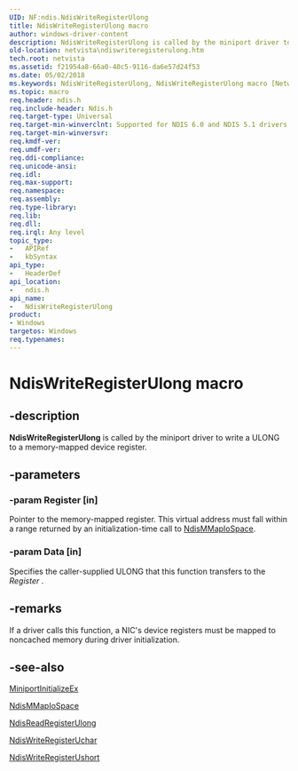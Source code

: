 ```yaml
---
UID: NF:ndis.NdisWriteRegisterUlong
title: NdisWriteRegisterUlong macro
author: windows-driver-content
description: NdisWriteRegisterUlong is called by the miniport driver to write a ULONG to a memory-mapped device register.
old-location: netvista\ndiswriteregisterulong.htm
tech.root: netvista
ms.assetid: f21954a8-66a0-40c5-9116-da6e57d24f53
ms.date: 05/02/2018
ms.keywords: NdisWriteRegisterUlong, NdisWriteRegisterUlong macro [Network Drivers Starting with Windows Vista], miniport_register_ref_2f7b1091-df45-47d7-9dd7-9a6f39e0b19d.xml, ndis/NdisWriteRegisterUlong, netvista.ndiswriteregisterulong
ms.topic: macro
req.header: ndis.h
req.include-header: Ndis.h
req.target-type: Universal
req.target-min-winverclnt: Supported for NDIS 6.0 and NDIS 5.1 drivers (see    NdisWriteRegisterUlong (NDIS   5.1)) in Windows Vista. Supported for NDIS 5.1 drivers (see    NdisWriteRegisterUlong (NDIS   5.1)) in Windows XP.
req.target-min-winversvr: 
req.kmdf-ver: 
req.umdf-ver: 
req.ddi-compliance: 
req.unicode-ansi: 
req.idl: 
req.max-support: 
req.namespace: 
req.assembly: 
req.type-library: 
req.lib: 
req.dll: 
req.irql: Any level
topic_type:
-	APIRef
-	kbSyntax
api_type:
-	HeaderDef
api_location:
-	ndis.h
api_name:
-	NdisWriteRegisterUlong
product:
- Windows
targetos: Windows
req.typenames: 
---
```


# NdisWriteRegisterUlong macro


## -description


<b>NdisWriteRegisterUlong</b> is called by the miniport driver to write a ULONG to a memory-mapped device
  register.


## -parameters




### -param Register [in]

Pointer to the memory-mapped register. This virtual address must fall within a range returned by
     an initialization-time call to 
     <a href="https://msdn.microsoft.com/library/windows/hardware/hh975119">NdisMMapIoSpace</a>.


### -param Data [in]

Specifies the caller-supplied ULONG that this function transfers to the 
     <i>Register</i> .


## -remarks



If a driver calls this function, a NIC's device registers must be mapped to noncached memory during
    driver initialization.




## -see-also




<a href="https://msdn.microsoft.com/b146fa81-005b-4a6c-962d-4cb023ea790e">MiniportInitializeEx</a>



<a href="https://msdn.microsoft.com/library/windows/hardware/hh975119">NdisMMapIoSpace</a>



<a href="https://msdn.microsoft.com/library/windows/hardware/ff564514">NdisReadRegisterUlong</a>



<a href="https://msdn.microsoft.com/library/windows/hardware/ff564678">NdisWriteRegisterUchar</a>



<a href="https://msdn.microsoft.com/library/windows/hardware/ff564685">NdisWriteRegisterUshort</a>
 

 

